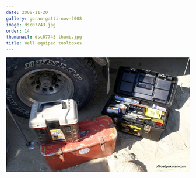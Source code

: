```yaml
---
date: 2008-11-20
gallery: goran-gatti-nov-2008
image: dsc07743.jpg
order: 14
thumbnail: dsc07743-thumb.jpg
title: Well equiped toolboxes.
---
```


![Well equiped toolboxes.](./dsc07743.jpg)